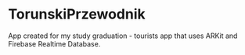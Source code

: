 # TorunskiPrzewodnik

App created for my study graduation - tourists app that uses ARKit and Firebase Realtime Database.
